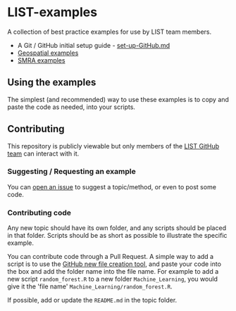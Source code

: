 # LIST-examples
A collection of best practice examples for use by LIST team members.

 * A Git / GitHub initial setup guide - [set-up-GitHub.md]()
 * [Geospatial examples](Geospatial)
 * [SMRA examples](SMRA)

## Using the examples
The simplest (and recommended) way to use these examples is to copy and paste the code as needed, into your scripts.

## Contributing
This repository is publicly viewable but only members of the [LIST GitHub team](https://github.com/orgs/Public-Health-Scotland/teams/local-intelligence-support-team-list) can interact with it. 

### Suggesting / Requesting an example
You can [open an issue](https://github.com/Public-Health-Scotland/LIST-examples/issues) to suggest a topic/method, or even to post some code.

### Contributing code
Any new topic should have its own folder, and any scripts should be placed in that folder. Scripts should be as short as possible to illustrate the specific example.

You can contribute code through a Pull Request. A simple way to add a script is to use the [GitHub new file creation tool](https://github.com/Public-Health-Scotland/LIST-examples/new/main), and paste your code into the box and add the folder name into the file name. For example to add a new script `random_forest.R` to a new folder `Machine_Learning`, you would give it the 'file name' `Machine_Learning/random_forest.R`.

If possible, add or update the `README.md` in the topic folder.
